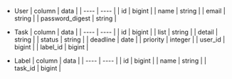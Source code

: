 * User
| column | data |
| ---- | ---- |
| id | bigint |
| name | string |
| email | string |
| password_digest | string |


* Task
| column | data |
| ---- | ---- |
| id | bigint |
| list | string |
| detail | string |
| status | string |
| deadline | date |
| priority | integer |
| user_id | bigint |
| label_id | bigint |


* Label
| column | data |
| ---- | ---- |
| id | bigint |
| name | string |
| task_id | bigint |